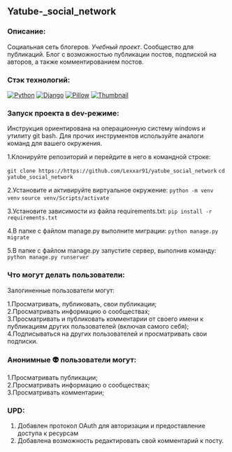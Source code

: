 ## Yatube-_social_network

### Описание:

Социальная сеть блогеров. _Учебный проект_.
Сообщество для публикаций. Блог с возможностью публикации постов, подпиской на авторов, а также комментированием постов.

### Стэк технологий:

[![Python](https://img.shields.io/badge/-Python-464646?style=flat-square&logo=Python)](https://www.python.org/)
[![Django](https://img.shields.io/badge/-Django-464646?style=flat-square&logo=Django)](https://www.djangoproject.com/)
[![Pillow](https://img.shields.io/badge/-Pillow-464646?style=flat-square&logo=Pillow)](https://pypi.org/project/Pillow/)
[![Thumbnail](https://img.shields.io/badge/-Thumbnail-464646?style=flat-square&logo=Thumbnail)](https://pypi.org/project/thumbnail/)

### Запуск проекта в dev-режиме:

Инструкция ориентирована на операционную систему windows и утилиту git bash.
Для прочих инструментов используйте аналоги команд для вашего окружения.

1.Клонируйте репозиторий и перейдите в него в командной строке:

```git clone https://https://github.com/Lexxar91/yatube_social_network```
```cd yatube_social_network```

2.Установите и активируйте виртуальное окружение:
```python -m venv venv```
```source venv/Scripts/activate```

3.Установите зависимости из файла requirements.txt:
```pip install -r requirements.txt```

4.В папке с файлом manage.py выполните миграции:
```python manage.py migrate```

5.В папке с файлом manage.py запустите сервер, выполнив команду:
```python manage.py runserver```

### Что могут делать пользователи:

Залогиненные пользователи могут:

1.Просматривать, публиковать, свои публикации;<br>
2.Просматривать информацию о сообществах;<br>
3.Просматривать и публиковать комментарии от своего имени к публикациям других пользователей (включая самого себя);<br>
4.Подписываться на других пользователей и просматривать свои подписки.<br>

### Анонимные 👽 пользователи могут:

1.Просматривать публикации;<br>
2.Просматривать информацию о сообществах;<br>
3.Просматривать комментарии;<br>

### UPD:
1. Добавлен протокол OAuth для авторизации и предоставление доступа к ресурсам<br>
2. Добавлена возможность редактировать свой комментарий к посту.
